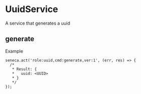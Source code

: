 # UuidService

A service that generates a uuid

## generate

Example

```node
seneca.act('role:uuid,cmd:generate,ver:1', (err, res) => {
  /* 
   * Result: {
   *   uuid: <UUID>
   * }
   */
});
```
